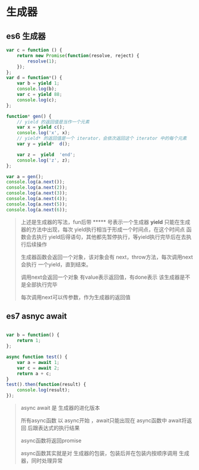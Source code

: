 # 生成器

## es6 生成器
``` javascript
var c = function () {
	return new Promise(function(resolve, reject) {
		resolve(1);
	});
};
var d = function*() {
	var b = yield 1;
	console.log(b);
	var c = yield 88;
	console.log(c);
};

function* gen() {
	// yield 的返回值是当作一个元素
	var x = yield c();
	console.log('x', x);
	// yield* 的返回值是一个 iterator，会依次返回这个 iterator 中的每个元素
	var y = yield*  d();

	var z =  yield  'end';
	console.log('z', z);
};

var a = gen();
console.log(a.next());
console.log(a.next(2));
console.log(a.next(3));
console.log(a.next(4));
console.log(a.next(5));
console.log(a.next(6));
```

> 上述是生成器的写法，fun后带 ***** 号表示一个生成器 **yield** 只能在生成器的方法中出现，每次 yield执行相当于形成一个时间点，在这个时间点 函数会去执行 yield后得语句，其他都先暂停执行，等yield执行完毕后在去执行后续操作
>
> 生成器函数会返回一个对象，该对象会有 next，throw方法，每次调用next会执行 一个yield，直到结束。
>
> 调用next会返回一个对象  有value表示返回值，有done表示 该生成器是不是全部执行完毕
>
> 每次调用next可以传参数，作为生成器的返回值

## es7 asnyc await

``` javascript

var b = function() {
	return 1;
};

async function test() {
	var a = await 1;
	var c = await 2;
	return a + c;
}
test().then(function(result) {
	console.log(result);
});


```

> async await 是 生成器的进化版本
>
> 所有async函数 以 async开始  ，await只能出现在 async函数中   await将返回 后跟表达式的执行结果
>
> async函数将返回promise
>
> async函数其实就是对 生成器的包装，包装后并在包装内按顺序调用 生成器，同时处理异常
>
> 